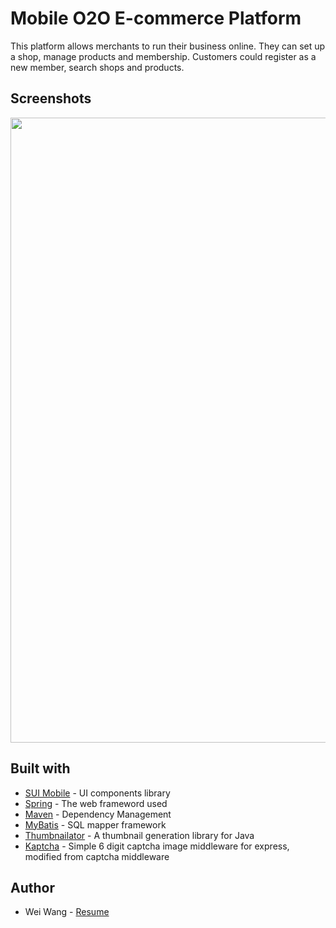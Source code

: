 # Mobile O2O E-commerce Platform
This platform allows merchants to run their business online. They can set up a shop, manage products and membership. Customers could register as a new member, search shops and products.

## Screenshots

<img src="https://github.com/mountalps/illustration/blob/master/shop-1.jpg" width="1000">






## Built with
- [SUI Mobile](http://m.sui.taobao.org) - UI components library
- [Spring](https://spring.io) - The web frameword used
- [Maven](https://maven.apache.org) - Dependency Management
- [MyBatis](http://www.mybatis.org/mybatis-3/) - SQL mapper framework
- [Thumbnailator](https://github.com/coobird/thumbnailator) - A thumbnail generation library for Java
- [Kaptcha](https://code.google.com/archive/p/kaptcha/) - Simple 6 digit captcha image middleware for express, modified from captcha middleware

## Author
- Wei Wang - [Resume](https://www.linkedin.com/in/weiwang0704/) 

